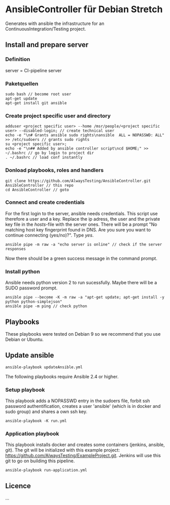 # AnsibleController für Debian Stretch
Generates with ansible the infrastructure for an ContinuousIntegration/Testing project.

## Install and prepare server
### Definition
server = CI-pipeline server

### Paketquellen
```
sudo bash // become root user
apt-get update
apt-get install git ansible
```
### Create project specific user and directory
```
adduser <project specific user> --home /msr/people/<project specific user> --disabled-login; // create technical user
echo -e "\n# Grants ansible sudo rights\nansible  ALL = NOPASSWD: ALL" >> /etc/sudoers // grants sudo rights
su <project specific user>;
echo -e "\n## Added by ansible controller script\ncd $HOME;" >> ~/.bashrc // go by login to project dir
. ~/.bashrc // load conf instantly
```
### Donload playbooks, roles and handlers
```
git clone https://github.com/AlwaysTesting/AnsibleController.git AnsibleController // this repo
cd AnsibleController // goto
```
### Connect and create credentials
For the first login to the server, ansible needs credentials.
This script use therefore a user and a key. Replace the ip adress, the user and the private key file in the _hosts_-file with the server ones. There will be a prompt "No matching host key fingerprint found in DNS. Are you sure you want to continue connecting (yes/no)?". Type _yes_.
```
ansible pipe -m raw -a "echo server is online" // check if the server responses
```
Now there should be a green success message in the command prompt.
### Install python
Ansible needs python version 2 to run sucessfully. Maybe there will be a SUDO password prompt.
```
ansible pipe --become -K -m raw -a "apt-get update; apt-get install -y python python-simplejson"
ansible pipe -m ping // check python
```
## Playbooks
These playbooks were tested on Debian 9 so we recommend that you use Debian or Ubuntu.
## Update ansible
```
ansible-playbook updateAnsible.yml
```

The following playbooks require Ansible 2.4 or higher.
### Setup playbook
This playbook adds a NOPASSWD entry in the sudoers file, forbit ssh password authentification, creates a user 'ansible' (which is in docker and sudo group) and shares a own ssh key.
```
ansible-playbook -K run.yml
```
### Application playbook
This playbook installs docker and creates some containers (jenkins, ansible, git). The git will be initialized with this example project:  https://github.com/AlwaysTesting/ExampleProject.git. Jenkins will use this git to go on building this pipeline.
```
ansible-playbook run-application.yml
```

## Licence
...
